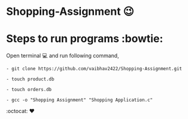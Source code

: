 # Shopping-Assignment :wink:

# Steps to run programs :bowtie:

Open terminal :computer: and run following command,
	
	- git clone https://github.com/vaibhav2422/Shopping-Assignment.git

	- touch product.db

	- touch orders.db

	- gcc -o "Shopping Assignment" "Shopping Application.c"

:octocat: :heart: 

 	